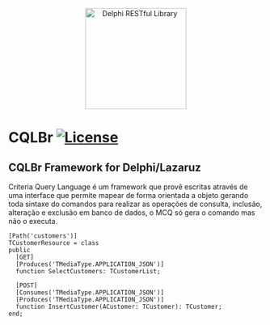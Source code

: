 <p align="center">
  <a href="https://www.isaquepinheiro.com.br/">
    <img src="http://wirl.delphiblocks.com/assets/images/wirl-300.png" alt="Delphi RESTful Library" width="200" />
  </a>
</p>

# CQLBr [![License](https://img.shields.io/badge/License-Apache%202.0-yellowgreen.svg)](https://opensource.org/licenses/Apache-2.0)

## CQLBr Framework for Delphi/Lazaruz
Criteria Query Language é um framework que provê escritas através de uma interface que permite mapear de forma orientada a objeto gerando toda sintaxe do comandos para realizar as operações de consulta, inclusão, alteração e exclusão em banco de dados, o MCQ só gera o comando mas não o executa.

```Delphi
[Path('customers')]
TCustomerResource = class
public
  [GET]
  [Produces('TMediaType.APPLICATION_JSON')]
  function SelectCustomers: TCustomerList;

  [POST]
  [Consumes('TMediaType.APPLICATION_JSON')]
  [Produces('TMediaType.APPLICATION_JSON')]
  function InsertCustomer(ACustomer: TCustomer): TCustomer;
end;
```